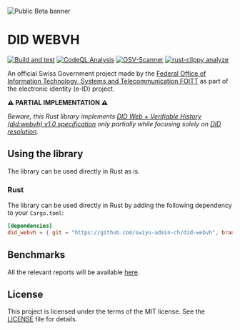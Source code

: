 ![Public Beta banner](https://github.com/swiyu-admin-ch/swiyu-admin-ch.github.io/blob/main/assets/images/github-banner.jpg)

# DID WEBVH

[![Build and test](https://github.com/swiyu-admin-ch/did-webvh/actions/workflows/build-and-test.yml/badge.svg)](https://github.com/swiyu-admin-ch/did-webvh/actions/workflows/build-and-test.yml)
[![CodeQL Analysis](https://github.com/swiyu-admin-ch/did-webvh/actions/workflows/codeql-analyze.yml/badge.svg)](https://github.com/swiyu-admin-ch/did-webvh/actions/workflows/codeql-analyze.yml)
[![OSV-Scanner](https://github.com/swiyu-admin-ch/did-webvh/actions/workflows/osv-scanner.yml/badge.svg)](https://github.com/swiyu-admin-ch/did-webvh/actions/workflows/osv-scanner.yml)
[![rust-clippy analyze](https://github.com/swiyu-admin-ch/did-webvh/actions/workflows/clippy.yml/badge.svg)](https://github.com/swiyu-admin-ch/did-webvh/actions/workflows/clippy.yml)

An official Swiss Government project made by
the [Federal Office of Information Technology, Systems and Telecommunication FOITT](https://www.bit.admin.ch/)
as part of the electronic identity (e-ID) project.

**⚠️ PARTIAL IMPLEMENTATION ⚠️**

*Beware, this Rust library implements [DID Web + Verifiable History (did:webvh) v1.0 specification](https://identity.foundation/didwebvh/v1.0/)
only partially while focusing solely on [DID resolution](https://identity.foundation/didwebvh/v1.0/#read-resolve).*

## Using the library

The library can be used directly in Rust as is.

### Rust

The library can be used directly in Rust by adding the following dependency to your `Cargo.toml`:

````toml
[dependencies]
did_webvh = { git = "https://github.com/swiyu-admin-ch/did-webvh", branch = "main" }
````

## Benchmarks

All the relevant reports will be available [here](criterion/README.md).

## License

This project is licensed under the terms of the MIT license. See the [LICENSE](LICENSE.md) file for details.

